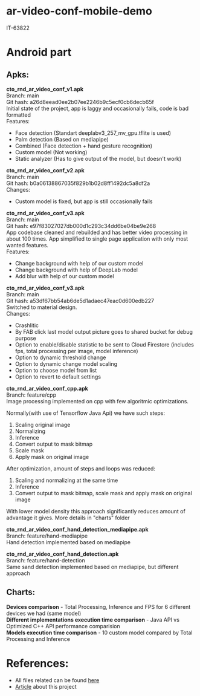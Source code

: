 # ar-video-conf-mobile-demo
IT-63822

# Android part

## Apks:
**cto_rnd_ar_video_conf_v1.apk**  
Branch: main  
Git hash: a26d8eead0ee2b07ee2246b9c5ecf0cb6decb65f  
Initial state of the project, app is laggy and occasionally fails, code is bad formatted  
Features:
* Face detection (Standart deeplabv3_257_mv_gpu.tflite is used)
* Palm detection (Based on mediapipe)
* Combined (Face detection + hand gesture recognition)
* Custom model (Not working)
* Static analyzer (Has to give output of the model, but doesn't work)

**cto_rnd_ar_video_conf_v2.apk**  
Branch: main  
Git hash: b0a06138867035f829b1b02d8ff1492dc5a8df2a  
Changes:
* Custom model is fixed, but app is still occasionally fails

**cto_rnd_ar_video_conf_v3.apk**  
Branch: main  
Git hash: e97f83027027db000d1c293c34dd6be04be9e268  
App codebase cleaned and rebuilded and has better video processing in about 100 times. App simplified to single page application with only most wanted features.   
Features:
* Change background with help of our custom model
* Change background with help of DeepLab model
* Add blur with help of our custom model

**cto_rnd_ar_video_conf_v3.apk**  
Branch: main  
Git hash: a53df67bb54ab6de5d1adaec47eac0d600edb227  
Switched to material design.  
Changes:
* Crashlitic
* By FAB click last model output picture goes to shared bucket for debug purpose
* Option to enable/disable statistic to be sent to Cloud Firestore (includes fps, total processing per image, model inference)
* Option to dynamic threshold change
* Option to dynamic change model scaling
* Option to choose model from list
* Option to revert to default settings

**cto_rnd_ar_video_conf_cpp.apk**  
Branch: feature/cpp  
Image processing implemented on cpp with few algoritmic optimizations.

Normally(with use of Tensorflow Java Api) we have such steps: 
1. Scaling original image
2. Normalizing
3. Inference
4. Convert output to mask bitmap
5. Scale mask 
6. Apply mask on original image

After optimization, amount of steps and loops was reduced:
1. Scaling and normalizing at the same time
2. Inference
3. Convert output to mask bitmap, scale mask and apply mask on original image 

With lower model density this approach significantly reduces amount of advantage it gives. More details in "charts" folder

**cto_rnd_ar_video_conf_hand_detection_mediapipe.apk**  
Branch: feature/hand-mediapipe  
Hand detection implemented based on mediapipe

**cto_rnd_ar_video_conf_hand_detection.apk**  
Branch: feature/hand-detection  
Same sand detection implemented based on mediapipe, but different approach

## Charts:
**Devices comparison** - Total Processing, Inference and FPS for 6 different devices we had (same model)  
**Different implementations execution time comparison** - Java API vs Optimized C++ API performance comparision  
**Models execution time comparison** - 10 custom model compared by Total Processing and Inference  

# References:
* All files related can be found [here](https://drive.google.com/drive/u/1/folders/1Zw2r5wvcP6VtWz01973lwx3IG-NFFTrA)
* [Article](https://docs.google.com/document/d/1GQnbz9UvCF8TnmRPPuiLMIMqVyBIWslkW_s3GLIFsz0/edit?usp=sharing) about this project 